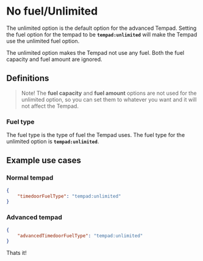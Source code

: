 # No fuel/Unlimited

The unlimited option is the default option for the advanced Tempad. Setting the fuel option for the tempad to be **`tempad:unlimited`**
will make the Tempad use the unlimited fuel option.

The unlimited option makes the Tempad not use any fuel. Both the fuel capacity and fuel amount are ignored.

## Definitions

> Note! The **fuel capacity** and **fuel amount** options are not used for the unlimited option, so you can set them to whatever you want and it will not affect
> the Tempad.

### Fuel type

The fuel type is the type of fuel the Tempad uses. The fuel type for the unlimited option is **`tempad:unlimited`**.


## Example use cases

### Normal tempad
```json
{
    "timedoorFuelType": "tempad:unlimited"
}
```

### Advanced tempad
```json
{
    "advancedTimedoorFuelType": "tempad:unlimited"
}
```

Thats it!